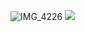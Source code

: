 ![IMG_4226](https://github.com/user-attachments/assets/652f029a-44b6-4b7e-9bbd-79857911dda9)
![](https://komarev.com/ghpvc/?username=-riflori&style=flat-square)
